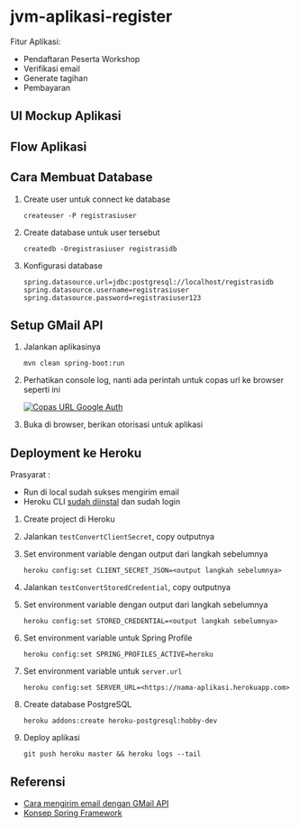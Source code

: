 # jvm-aplikasi-register

Fitur Aplikasi:

* Pendaftaran Peserta Workshop
* Verifikasi email
* Generate tagihan
* Pembayaran

## UI Mockup Aplikasi ##



## Flow Aplikasi ##




## Cara Membuat Database ##

1. Create user untuk connect ke database

    ```
    createuser -P registrasiuser
    ```

2. Create database untuk user tersebut

    ```
   createdb -Oregistrasiuser registrasidb
   ```

3. Konfigurasi database

    ```
   spring.datasource.url=jdbc:postgresql://localhost/registrasidb
   spring.datasource.username=registrasiuser
   spring.datasource.password=registrasiuser123
   ```
   
## Setup GMail API ##

1. Jalankan aplikasinya

    ```
    mvn clean spring-boot:run  
    ```

2. Perhatikan console log, nanti ada perintah untuk copas url ke browser seperti ini

    [![Copas URL Google Auth](docs/setup-gmail-api.png)](docs/setup-gmail-api.png)

3. Buka di browser, berikan otorisasi untuk aplikasi


## Deployment ke Heroku ##

Prasyarat :

* Run di local sudah sukses mengirim email
* Heroku CLI [sudah diinstal](https://devcenter.heroku.com/articles/heroku-cli) dan sudah login

1. Create project di Heroku

2. Jalankan `testConvertClientSecret`, copy outputnya

3. Set environment variable dengan output dari langkah sebelumnya

    ```
    heroku config:set CLIENT_SECRET_JSON=<output langkah sebelumnya>
    ```

4. Jalankan `testConvertStoredCredential`, copy outputnya

5. Set environment variable dengan output dari langkah sebelumnya

    ```
    heroku config:set STORED_CREDENTIAL=<output langkah sebelumnya>
    ```

6. Set environment variable untuk Spring Profile

    ```
    heroku config:set SPRING_PROFILES_ACTIVE=heroku
    ```
   
7. Set environment variable untuk `server.url`

    ```
    heroku config:set SERVER_URL=<https://nama-aplikasi.herokuapp.com>
    ```

8. Create database PostgreSQL

    ```
    heroku addons:create heroku-postgresql:hobby-dev
    ```

9. Deploy aplikasi

    ```
    git push heroku master && heroku logs --tail
    ```

## Referensi ##

* [Cara mengirim email dengan GMail API](https://software.endy.muhardin.com/java/mengirim-email-gmail-api/)
* [Konsep Spring Framework](https://www.youtube.com/playlist?list=PL9oC_cq7OYbyhdZmCECQqp7OcS8J5QpAo)
